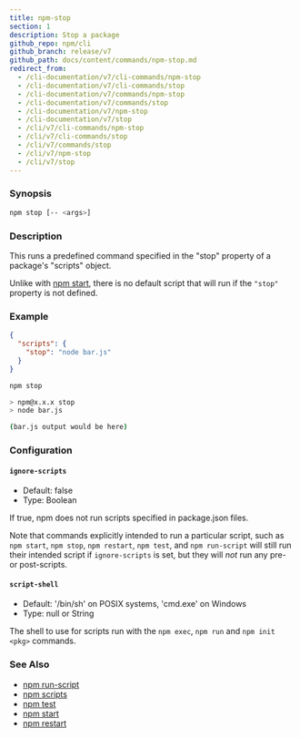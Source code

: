 ```yaml
---
title: npm-stop
section: 1
description: Stop a package
github_repo: npm/cli
github_branch: release/v7
github_path: docs/content/commands/npm-stop.md
redirect_from:
  - /cli-documentation/v7/cli-commands/npm-stop
  - /cli-documentation/v7/cli-commands/stop
  - /cli-documentation/v7/commands/npm-stop
  - /cli-documentation/v7/commands/stop
  - /cli-documentation/v7/npm-stop
  - /cli-documentation/v7/stop
  - /cli/v7/cli-commands/npm-stop
  - /cli/v7/cli-commands/stop
  - /cli/v7/commands/stop
  - /cli/v7/npm-stop
  - /cli/v7/stop
---
```


### Synopsis

```bash
npm stop [-- <args>]
```

### Description

This runs a predefined command specified in the "stop" property of a
package's "scripts" object.

Unlike with [npm start](/cli/v7/commands/npm-start), there is no default script
that will run if the `"stop"` property is not defined.

### Example

```json
{
  "scripts": {
    "stop": "node bar.js"
  }
}
```

```bash
npm stop

> npm@x.x.x stop
> node bar.js

(bar.js output would be here)

```

### Configuration

#### `ignore-scripts`

* Default: false
* Type: Boolean

If true, npm does not run scripts specified in package.json files.

Note that commands explicitly intended to run a particular script, such as
`npm start`, `npm stop`, `npm restart`, `npm test`, and `npm run-script`
will still run their intended script if `ignore-scripts` is set, but they
will *not* run any pre- or post-scripts.


#### `script-shell`

* Default: '/bin/sh' on POSIX systems, 'cmd.exe' on Windows
* Type: null or String

The shell to use for scripts run with the `npm exec`, `npm run` and `npm
init <pkg>` commands.



### See Also

* [npm run-script](/cli/v7/commands/npm-run-script)
* [npm scripts](/cli/v7/using-npm/scripts)
* [npm test](/cli/v7/commands/npm-test)
* [npm start](/cli/v7/commands/npm-start)
* [npm restart](/cli/v7/commands/npm-restart)
